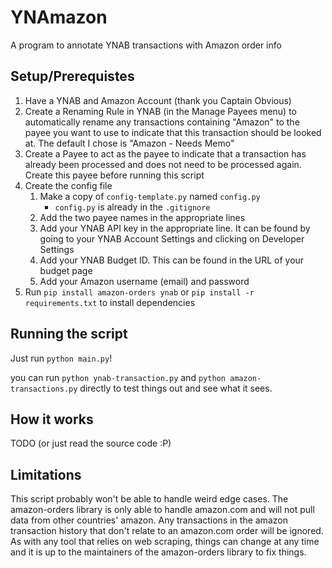 # YNAmazon
A program to annotate YNAB transactions with Amazon order info

## Setup/Prerequistes
1. Have a YNAB and Amazon Account (thank you Captain Obvious)
2. Create a Renaming Rule in YNAB (in the Manage Payees menu) to automatically rename any transactions containing "Amazon" to the payee you want to use to indicate that this transaction should be looked at. The default I chose is "Amazon - Needs Memo"
3. Create a Payee to act as the payee to indicate that a transaction has already been processed and does not need to be processed again. Create this payee before running this script
4. Create the config file
   1. Make a copy of `config-template.py` named `config.py`
       - `config.py` is already in the `.gitignore`
   2. Add the two payee names in the appropriate lines
   3. Add your YNAB API key in the appropriate line. It can be found by going to your YNAB Account Settings and clicking on Developer Settings
   4. Add your YNAB Budget ID. This can be found in the URL of your budget page 
   5. Add your Amazon username (email) and password
5. Run `pip install amazon-orders ynab` or `pip install -r requirements.txt` to install dependencies

## Running the script
Just run `python main.py`!

you can run `python ynab-transaction.py` and `python amazon-transactions.py` directly to test things out and see what it sees.

## How it works

TODO (or just read the source code :P)

## Limitations

This script probably won't be able to handle weird edge cases. The amazon-orders library is only able to handle amazon.com and will not pull data from other countries' amazon. Any transactions in the amazon transaction history that don't relate to an amazon.com order will be ignored. As with any tool that relies on web scraping, things can change at any time and it is up to the maintainers of the amazon-orders library to fix things.
